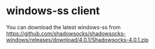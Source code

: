 # windows-ss client
You can download the latest windows-ss from https://github.com/shadowsocks/shadowsocks-windows/releases/download/4.0.1/Shadowsocks-4.0.1.zip
